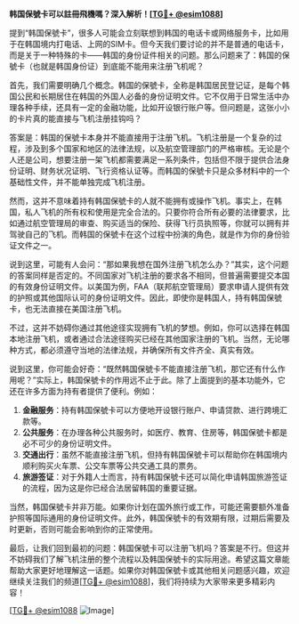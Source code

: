 **韩国保號卡可以註冊飛機嗎？深入解析！[[TG💪+ @esim1088](https://t.me/s/esim1088)]**

提到“韩国保號卡”，很多人可能会立刻联想到韩国的电话卡或网络服务卡，比如用于在韩国境内打电话、上网的SIM卡。但今天我们要讨论的并不是普通的电话卡，而是关于一种特殊的卡——韩国的身份证件相关的问题。那么问题来了：韩国的保號卡（也就是韩国身份证）到底能不能用来注册飞机呢？

首先，我们需要明确几个概念。韩国的保號卡，全称是韩国居民登记证，是每个韩国公民和长期居住在韩国的外国人必备的身份证明文件。它不仅用于日常生活中办理各种手续，还具有一定的金融功能，比如开设银行账户等。但问题是，这张小小的卡片真的能直接与飞机注册挂钩吗？

答案是：韩国的保號卡本身并不能直接用于注册飞机。飞机注册是一个复杂的过程，涉及到多个国家和地区的法律法规，以及航空管理部门的严格审核。无论是个人还是公司，想要注册一架飞机都需要满足一系列条件，包括但不限于提供合法身份证明、财务状况证明、飞行资格认证等。而韩国的保號卡只是众多材料中的一个基础性文件，并不能单独完成飞机注册。

然而，这并不意味着持有韩国保號卡的人就不能拥有或操作飞机。事实上，在韩国，私人飞机的所有权和使用是完全合法的。只要你符合所有必要的法律要求，比如通过航空管理局的审查、购买适当的保险、获得飞行员执照等，你就可以拥有并驾驶自己的飞机。而韩国的保號卡在这个过程中扮演的角色，就是作为你的身份验证文件之一。

说到这里，可能有人会问：“那如果我想在国外注册飞机怎么办？”其实，这个问题的答案同样是否定的。不同国家对飞机注册的要求各不相同，但普遍需要提交本国的有效身份证明文件。以美国为例，FAA（联邦航空管理局）要求申请人提供有效的护照或其他国际认可的身份证明文件。因此，即使你是韩国人，持有韩国保號卡，也无法直接在美国注册飞机。

不过，这并不妨碍你通过其他途径实现拥有飞机的梦想。例如，你可以选择在韩国本地注册飞机，或者通过合法途径购买已经在其他国家注册的飞机。当然，无论哪种方式，都必须遵守当地的法律法规，并确保所有文件齐全、真实有效。

说到这里，你可能会好奇：“既然韩国保號卡不能直接注册飞机，那它还有什么作用呢？”实际上，韩国保號卡的作用远不止于此。除了上面提到的基本功能外，它还在许多方面为持有者提供了便利。例如：

1. **金融服务**：持有韩国保號卡可以方便地开设银行账户、申请贷款、进行跨境汇款等。
2. **公共服务**：在办理各种公共服务时，如医疗、教育、住房等，韩国保號卡都是必不可少的身份证明文件。
3. **交通出行**：虽然不能直接注册飞机，但持有韩国保號卡可以帮助你在韩国境内顺利购买火车票、公交车票等公共交通工具的票务。
4. **旅游签证**：对于外籍人士而言，持有韩国保號卡还可以简化申请韩国旅游签证的流程，因为这是你已经合法居留韩国的重要证据。

当然，韩国保號卡并非万能。如果你计划在国外旅行或工作，可能还需要额外准备护照等国际通用的身份证明文件。此外，韩国保號卡的有效期有限，过期后需要及时更新，否则可能会影响到你的正常使用。

最后，让我们回到最初的问题：韩国保號卡可以注册飞机吗？答案是不行。但这并不妨碍我们了解飞机注册的整个流程以及韩国保號卡的实际用途。希望这篇文章能帮助大家更好地理解这一话题。如果你对韩国保號卡或其他相关问题感兴趣，欢迎继续关注我们的频道[[TG💪+ @esim1088](https://t.me/s/esim1088)]，我们将持续为大家带来更多精彩内容！

[[TG💪+ @esim1088](https://t.me/s/esim1088) ![Image](https://i.postimg.cc/4NQfJmqS/Snipaste-2025-05-13-00-14-12.png)]